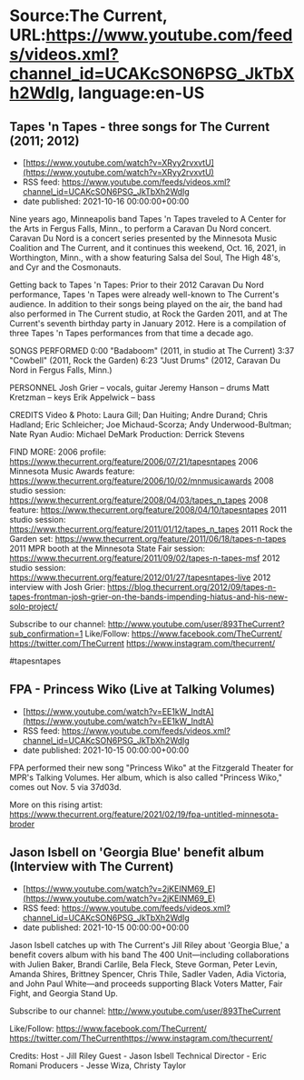 # Source:The Current, URL:https://www.youtube.com/feeds/videos.xml?channel_id=UCAKcSON6PSG_JkTbXh2WdIg, language:en-US

## Tapes 'n Tapes - three songs for The Current (2011; 2012)
 - [https://www.youtube.com/watch?v=XRyy2rvxvtU](https://www.youtube.com/watch?v=XRyy2rvxvtU)
 - RSS feed: https://www.youtube.com/feeds/videos.xml?channel_id=UCAKcSON6PSG_JkTbXh2WdIg
 - date published: 2021-10-16 00:00:00+00:00

Nine years ago, Minneapolis band Tapes 'n Tapes traveled to A Center for the Arts in Fergus Falls, Minn., to perform a Caravan Du Nord concert. Caravan Du Nord is a concert series presented by the Minnesota Music Coalition and The Current, and it continues this weekend, Oct. 16, 2021, in Worthington, Minn., with a show featuring Salsa del Soul, The High 48's, and Cyr and the Cosmonauts. 

Getting back to Tapes 'n Tapes: Prior to their 2012 Caravan Du Nord performance, Tapes 'n Tapes were already well-known to The Current's audience. In addition to their songs being played on the air, the band had also performed in The Current studio, at Rock the Garden 2011, and at The Current's seventh birthday party in January 2012. Here is a compilation of three Tapes 'n Tapes performances from that time a decade ago.

SONGS PERFORMED
0:00 "Badaboom" (2011, in studio at The Current)
3:37 "Cowbell" (2011, Rock the Garden)
6:23 "Just Drums" (2012, Caravan Du Nord in Fergus Falls, Minn.)

PERSONNEL
Josh Grier – vocals, guitar
Jeremy Hanson – drums
Matt Kretzman – keys
Erik Appelwick – bass

CREDITS
Video & Photo: Laura Gill; Dan Huiting; Andre Durand; Chris Hadland; Eric Schleicher; Joe Michaud-Scorza; Andy Underwood-Bultman; Nate Ryan
Audio: Michael DeMark
Production: Derrick Stevens

FIND MORE:
2006 profile: https://www.thecurrent.org/feature/2006/07/21/tapesntapes
2006 Minnesota Music Awards feature:
https://www.thecurrent.org/feature/2006/10/02/mnmusicawards
2008 studio session:
https://www.thecurrent.org/feature/2008/04/03/tapes_n_tapes
2008 feature: https://www.thecurrent.org/feature/2008/04/10/tapesntapes
2011 studio session:
https://www.thecurrent.org/feature/2011/01/12/tapes_n_tapes
2011 Rock the Garden set:
https://www.thecurrent.org/feature/2011/06/18/tapes-n-tapes
2011 MPR booth at the Minnesota State Fair session:
https://www.thecurrent.org/feature/2011/09/02/tapes-n-tapes-msf
2012 studio session:
https://www.thecurrent.org/feature/2012/01/27/tapesntapes-live
2012 interview with Josh Grier:
https://blog.thecurrent.org/2012/09/tapes-n-tapes-frontman-josh-grier-on-the-bands-impending-hiatus-and-his-new-solo-project/


Subscribe to our channel:
http://www.youtube.com/user/893TheCurrent?sub_confirmation=1
Like/Follow:
https://www.facebook.com/TheCurrent/
https://twitter.com/TheCurrent
https://www.instagram.com/thecurrent/

#tapesntapes

## FPA - Princess Wiko (Live at Talking Volumes)
 - [https://www.youtube.com/watch?v=EE1kW_IndtA](https://www.youtube.com/watch?v=EE1kW_IndtA)
 - RSS feed: https://www.youtube.com/feeds/videos.xml?channel_id=UCAKcSON6PSG_JkTbXh2WdIg
 - date published: 2021-10-15 00:00:00+00:00

FPA performed their new song "Princess Wiko" at the Fitzgerald Theater for MPR's Talking Volumes. Her album, which is also called "Princess Wiko," comes out Nov. 5 via 37d03d.

More on this rising artist: https://www.thecurrent.org/feature/2021/02/19/fpa-untitled-minnesota-broder

## Jason Isbell on 'Georgia Blue' benefit album (Interview with The Current)
 - [https://www.youtube.com/watch?v=2jKEINM69_E](https://www.youtube.com/watch?v=2jKEINM69_E)
 - RSS feed: https://www.youtube.com/feeds/videos.xml?channel_id=UCAKcSON6PSG_JkTbXh2WdIg
 - date published: 2021-10-15 00:00:00+00:00

Jason Isbell catches up with The Current's Jill Riley about 'Georgia Blue,' a benefit covers album with his band The 400 Unit—including collaborations with Julien Baker, Brandi Carlile, Bela Fleck, Steve Gorman, Peter Levin, Amanda Shires, Brittney Spencer, Chris Thile, Sadler Vaden, Adia Victoria, and John Paul White—and proceeds supporting Black Voters Matter, Fair Fight, and Georgia Stand Up.

Subscribe to our channel:
http://www.youtube.com/user/893TheCurrent

Like/Follow:
https://www.facebook.com/TheCurrent/​​​​
https://twitter.com/TheCurrent​​​​
https://www.instagram.com/thecurrent/

Credits:
Host - Jill Riley
Guest - Jason Isbell
Technical Director - Eric Romani
Producers - Jesse Wiza, Christy Taylor

